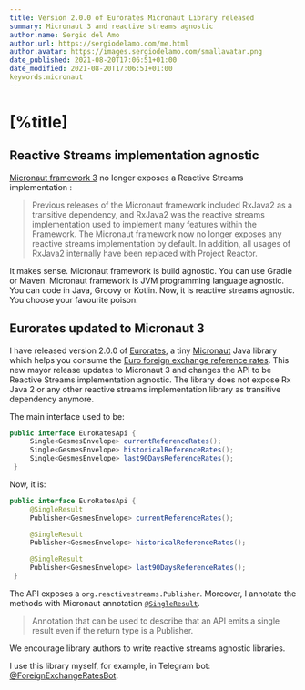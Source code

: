 ```yaml
---
title: Version 2.0.0 of Eurorates Micronaut Library released
summary: Micronaut 3 and reactive streams agnostic
author.name: Sergio del Amo
author.url: https://sergiodelamo.com/me.html
author.avatar: https://images.sergiodelamo.com/smallavatar.png 
date_published: 2021-08-20T17:06:51+01:00
date_modified: 2021-08-20T17:06:51+01:00
keywords:micronaut
---
```


# [%title]

## Reactive Streams implementation agnostic

[Micronaut framework 3](https://micronaut.io/2021/08/18/micronaut-framework-3-released/) no longer exposes a Reactive Streams implementation :

> Previous releases of the Micronaut framework included RxJava2 as a transitive dependency, and RxJava2 was the reactive streams implementation used to implement many features within the Framework. The Micronaut framework now no longer exposes any reactive streams implementation by default. In addition, all usages of RxJava2 internally have been replaced with Project Reactor.

It makes sense. Micronaut framework is build agnostic. You can use Gradle or Maven. Micronaut framework is JVM programming language agnostic. You can code in Java, Groovy or Kotlin. Now, it is reactive streams agnostic. You choose your favourite poison.

## Eurorates updated to Micronaut 3

I have released version 2.0.0 of [Eurorates](https://github.com/sdelamo/eurorates), a tiny [Micronaut](https://micronaut.io) Java library which helps you consume the [Euro foreign exchange reference rates](https://www.ecb.europa.eu/stats/policy_and_exchange_rates/euro_reference_exchange_rates/html/index.en.html). This new mayor release updates to Micronaut 3 and changes the API to be Reactive Streams implementation agnostic. The library does not expose Rx Java 2 or any other reactive streams implementation library as transitive dependency anymore.

The main interface used to be: 

```java
public interface EuroRatesApi {
     Single<GesmesEnvelope> currentReferenceRates();
     Single<GesmesEnvelope> historicalReferenceRates();
     Single<GesmesEnvelope> last90DaysReferenceRates();
 }
``` 

Now, it is: 


```java
public interface EuroRatesApi {
     @SingleResult
     Publisher<GesmesEnvelope> currentReferenceRates();

     @SingleResult
     Publisher<GesmesEnvelope> historicalReferenceRates();

     @SingleResult
     Publisher<GesmesEnvelope> last90DaysReferenceRates();
 }
``` 

The API exposes a `org.reactivestreams.Publisher`. Moreover, I annotate the methods with Micronaut annotation [`@SingleResult`](https://docs.micronaut.io/latest/api/io/micronaut/core/async/annotation/SingleResult.html). 

> Annotation that can be used to describe that an API emits a single result even if the return type is a Publisher.

We encourage library authors to write reactive streams agnostic libraries.

I use this library myself, for example, in Telegram bot: [@ForeignExchangeRatesBot](https://exchangeratesbot.com).


